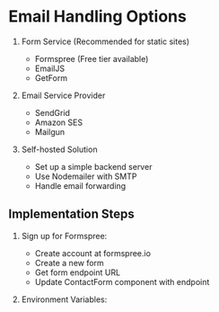 # Email Handling Options

1. Form Service (Recommended for static sites)
   - Formspree (Free tier available)
   - EmailJS
   - GetForm

2. Email Service Provider
   - SendGrid
   - Amazon SES
   - Mailgun

3. Self-hosted Solution
   - Set up a simple backend server
   - Use Nodemailer with SMTP
   - Handle email forwarding

## Implementation Steps

1. Sign up for Formspree:
   - Create account at formspree.io
   - Create a new form
   - Get form endpoint URL
   - Update ContactForm component with endpoint

2. Environment Variables: 